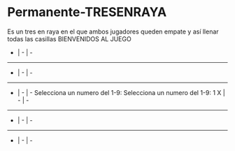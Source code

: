 # Permanente-TRESENRAYA
Es un tres en raya en el que ambos jugadores queden empate y así llenar todas las casillas
BIENVENIDOS AL JUEGO
- | - | -
----------
- | - | -
----------
- | - | -
Selecciona un numero del 1-9:
Selecciona un numero del 1-9: 1
X | - | -
----------
- | - | -
----------
- | - | -
